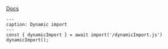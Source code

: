 [Docs](https://github.com/mnaoumov/obsidian-codescript-toolkit/blob/main/docs/dynamic-import.md)

```code-button
---
caption: Dynamic import
---
const { dynamicImport } = await import('/dynamicImport.js')
dynamicImport();
```